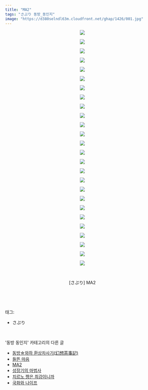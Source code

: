 ```yaml
---
title: "MA2"
tags: "さぷり 동방_동인지"
image: "https://d380selndl63m.cloudfront.net/ghap/1426/001.jpg"
---
```

<div class="article">
<p style="text-align: center; clear: none; float: none;"><img src="{{ site.imgserver5 }}/ghap/1426/001.jpg"/></p>
<p style="text-align: center; clear: none; float: none;"><img src="{{ site.imgserver5 }}/ghap/1426/002.jpg"/></p>
<p style="text-align: center; clear: none; float: none;"><img src="{{ site.imgserver5 }}/ghap/1426/003.jpg"/></p>
<p style="text-align: center; clear: none; float: none;"><img src="{{ site.imgserver5 }}/ghap/1426/004.jpg"/></p>
<p style="text-align: center; clear: none; float: none;"><img src="{{ site.imgserver5 }}/ghap/1426/005.jpg"/></p>
<p style="text-align: center; clear: none; float: none;"><img src="{{ site.imgserver5 }}/ghap/1426/006.jpg"/></p>
<p style="text-align: center; clear: none; float: none;"><img src="{{ site.imgserver5 }}/ghap/1426/007.jpg"/></p>
<p style="text-align: center; clear: none; float: none;"><img src="{{ site.imgserver5 }}/ghap/1426/008.jpg"/></p>
<p style="text-align: center; clear: none; float: none;"><img src="{{ site.imgserver5 }}/ghap/1426/009.jpg"/></p>
<p style="text-align: center; clear: none; float: none;"><img src="{{ site.imgserver5 }}/ghap/1426/010.jpg"/></p>
<p style="text-align: center; clear: none; float: none;"><img src="{{ site.imgserver5 }}/ghap/1426/011.jpg"/></p>
<p style="text-align: center; clear: none; float: none;"><img src="{{ site.imgserver5 }}/ghap/1426/012.jpg"/></p>
<p style="text-align: center; clear: none; float: none;"><img src="{{ site.imgserver5 }}/ghap/1426/013.jpg"/></p>
<p style="text-align: center; clear: none; float: none;"><img src="{{ site.imgserver5 }}/ghap/1426/014.jpg"/></p>
<p style="text-align: center; clear: none; float: none;"><img src="{{ site.imgserver5 }}/ghap/1426/015.jpg"/></p>
<p style="text-align: center; clear: none; float: none;"><img src="{{ site.imgserver5 }}/ghap/1426/016.jpg"/></p>
<p style="text-align: center; clear: none; float: none;"><img src="{{ site.imgserver5 }}/ghap/1426/017.jpg"/></p>
<p style="text-align: center; clear: none; float: none;"><img src="{{ site.imgserver5 }}/ghap/1426/018.jpg"/></p>
<p style="text-align: center; clear: none; float: none;"><img src="{{ site.imgserver5 }}/ghap/1426/019.jpg"/></p>
<p style="text-align: center; clear: none; float: none;"><img src="{{ site.imgserver5 }}/ghap/1426/020.jpg"/></p>
<p style="text-align: center; clear: none; float: none;"><img src="{{ site.imgserver5 }}/ghap/1426/021.jpg"/></p>
<p style="text-align: center; clear: none; float: none;"><img src="{{ site.imgserver5 }}/ghap/1426/022.jpg"/></p>
<p style="text-align: center; clear: none; float: none;"><img src="{{ site.imgserver5 }}/ghap/1426/023.jpg"/></p>
<p style="text-align: center; clear: none; float: none;"><img src="{{ site.imgserver5 }}/ghap/1426/024.jpg"/></p>
<p style="text-align: center; clear: none; float: none;"><img src="{{ site.imgserver5 }}/ghap/1426/025.jpg"/></p>
<p style="text-align: center; clear: none; float: none;"><img src="{{ site.imgserver5 }}/ghap/1426/026.jpg"/></p>
<p style="text-align: center; clear: none; float: none;"><br/></p>
<p style="text-align: center; clear: none; float: none;">[さぷり] MA2</p>
<p><br/></p>
</div><br/>
<div class="tagTrail">
<p>태그: </p>
<ul>
<li>さぷり</li>
</ul>
</div><br/>
<div class="another">
<p>'동방 동인지' 카테고리의 다른 글</p>
<ul>
<li><a href="/ghap_1428">동방☆와하 환상차사기(幻想茶事記)</a></li>
<li><a href="/ghap_1427">들뜬 마음</a></li>
<li><a href="/ghap_1426">MA2</a></li>
<li><a href="/ghap_1425">성장기의 마법사</a></li>
<li><a href="/ghap_1424">치르노 쨩은 최강이니까</a></li>
<li><a href="/ghap_1423">국화와 나이프</a></li>
</ul>
</div><br/>
<div class="cb_module cb_fluid">
<div class="cb_wrt cb_profile">
</div><!-- commentList close -->
</div><br/>
